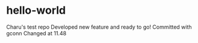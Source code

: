 # hello-world
Charu's test repo
Developed new feature and ready to go!
Committed with gconn
Changed at 11.48
